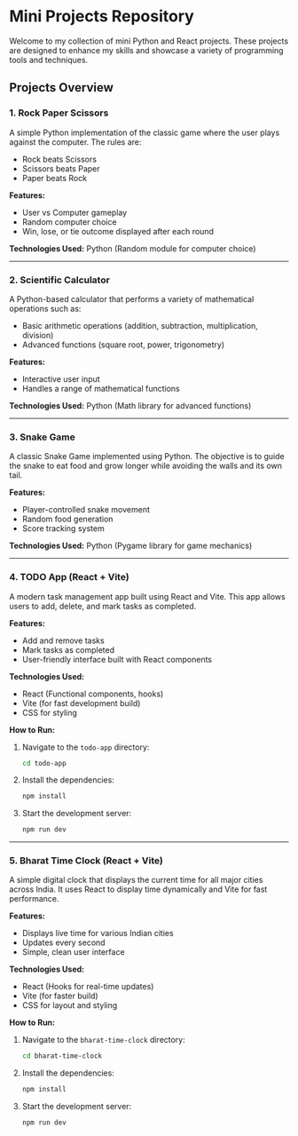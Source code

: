 # Mini Projects Repository

Welcome to my collection of mini Python and React projects. These projects are designed to enhance my skills and showcase a variety of programming tools and techniques.

## Projects Overview

### 1. Rock Paper Scissors
A simple Python implementation of the classic game where the user plays against the computer. The rules are:
- Rock beats Scissors
- Scissors beats Paper
- Paper beats Rock

**Features:**
- User vs Computer gameplay
- Random computer choice
- Win, lose, or tie outcome displayed after each round

**Technologies Used:** Python (Random module for computer choice)

---

### 2. Scientific Calculator
A Python-based calculator that performs a variety of mathematical operations such as:
- Basic arithmetic operations (addition, subtraction, multiplication, division)
- Advanced functions (square root, power, trigonometry)

**Features:**
- Interactive user input
- Handles a range of mathematical functions

**Technologies Used:** Python (Math library for advanced functions)

---

### 3. Snake Game
A classic Snake Game implemented using Python. The objective is to guide the snake to eat food and grow longer while avoiding the walls and its own tail.

**Features:**
- Player-controlled snake movement
- Random food generation
- Score tracking system

**Technologies Used:** Python (Pygame library for game mechanics)

---

### 4. TODO App (React + Vite)
A modern task management app built using React and Vite. This app allows users to add, delete, and mark tasks as completed.

**Features:**
- Add and remove tasks
- Mark tasks as completed
- User-friendly interface built with React components

**Technologies Used:** 
- React (Functional components, hooks)
- Vite (for fast development build)
- CSS for styling

**How to Run:**
1. Navigate to the `todo-app` directory:
    ```bash
    cd todo-app
    ```
2. Install the dependencies:
    ```bash
    npm install
    ```
3. Start the development server:
    ```bash
    npm run dev
    ```

---

### 5. Bharat Time Clock (React + Vite)
A simple digital clock that displays the current time for all major cities across India. It uses React to display time dynamically and Vite for fast performance.

**Features:**
- Displays live time for various Indian cities
- Updates every second
- Simple, clean user interface

**Technologies Used:**
- React (Hooks for real-time updates)
- Vite (for faster build)
- CSS for layout and styling

**How to Run:**
1. Navigate to the `bharat-time-clock` directory:
    ```bash
    cd bharat-time-clock
    ```
2. Install the dependencies:
    ```bash
    npm install
    ```
3. Start the development server:
    ```bash
    npm run dev
    ```



